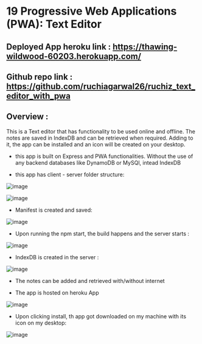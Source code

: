 # 19 Progressive Web Applications (PWA): Text Editor

## Deployed App heroku link : https://thawing-wildwood-60203.herokuapp.com/

## Github repo link : https://github.com/ruchiagarwal26/ruchiz_text_editor_with_pwa

## Overview :
This is a Text editor that has functionality to be used online and offline. The notes are saved in IndexDB and can be retrieved when required. 
Adding to it, the app can be installed and an icon will be created on your desktop.

* this app is built on Express and PWA functionalities. Without the use of any backend databases like DynamoDB or MySQl, intead IndexDB

* this app has client - server folder structure:

![image](https://user-images.githubusercontent.com/115508901/236969455-68216496-73a2-4478-ba58-c69f942fbc40.png)

![image](https://user-images.githubusercontent.com/115508901/236970712-a4ea9c5a-ad40-485c-8b1a-65fa1decb9dd.png)

* Manifest is created and saved:

![image](https://user-images.githubusercontent.com/115508901/236970843-3e6b50b2-00a5-4f85-8976-48cfe3dbf3c1.png)


* Upon running the npm start, the build happens and the server starts :

![image](https://user-images.githubusercontent.com/115508901/236969411-257d1279-399c-4ace-8135-b10020b23d8a.png)

* IndexDB is created in the server :

![image](https://user-images.githubusercontent.com/115508901/236969679-59f43ab9-df9e-4ff1-befb-14dcf50da9b6.png)


* The notes can be added and retrieved with/without internet

* The app is hosted on heroku App

![image](https://user-images.githubusercontent.com/115508901/236969939-0518d9ef-2c25-4095-96f2-69c22387398d.png)

* Upon clicking install, th app got downloaded on my machine with its icon on my desktop:

![image](https://user-images.githubusercontent.com/115508901/236970231-0b682be2-8433-4950-a400-ab01529e258b.png)




